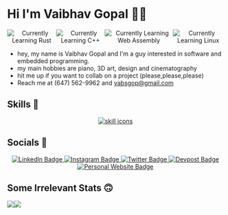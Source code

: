 
# Hi I'm Vaibhav Gopal 👋🗿

<div id="badges" align="center" style="display:flex;">
  <img src="https://img.shields.io/badge/Currently_Learning-Rust-brown?logo=rust" alt="Currently Learning Rust"/>
  <img src="https://img.shields.io/badge/Currently_Learning-C++-orange?logo=cplusplus" alt="Currently Learning C++"/>
  <img src="https://img.shields.io/badge/Currently_Learning-WASM-violet?logo=webassembly" alt="Currently Learning Web Assembly"/>
  <img src="https://img.shields.io/badge/Currently_Learning-Linux-green?logo=linux" alt="Currently Learning Linux"/>
</div>

- hey, my name is Vaibhav Gopal and I'm a guy interested in software and embedded programming.
- my main hobbies are piano, 3D art, design and cinematography
- hit me up if you want to collab on a project (please,please,please)
- Reach me at (647) 562-9962 and vabsgop@gmail.com

## Skills 🦾

<div id="skills" align="center">
  <a href="https://skillicons.dev">
    <img src="https://skillicons.dev/icons?i=js,html,css,wasm,rust,cpp,bash,arduino,blender,figma,docker,gamemakerstudio,git,github,godot,heroku,linux,md,react,matlab,mysql,neovim,nextjs,nodejs,processing,py,raspberrypi,regex,selenium,tailwind,ts,vim,vite,webpack" alt="skill icons" />
  </a>
</div>

## Socials 🫥

<div id="socials" align="center" style="display:flex;">
  <div id="badges">
    <a href="https://www.linkedin.com/in/vaibhav-gopal/">
      <img src="https://img.shields.io/badge/LinkedIn-blue?style=for-the-badge&logo=linkedin&logoColor=white" alt="LinkedIn Badge"/>
    </a>
    <a href="https://www.instagram.com/alawngnome/">
      <img src="https://img.shields.io/badge/Instagram-purple?style=for-the-badge&logo=instagram&logoColor=white" alt="Instagram Badge"/>
    </a>
    <a href="https://twitter.com/emperorBaebhav">
      <img src="https://img.shields.io/badge/Twitter-blue?style=for-the-badge&logo=twitter&logoColor=white" alt="Twitter Badge"/>
    </a>
    <a href="https://devpost.com/vabsgop?ref_content=user-portfolio&ref_feature=portfolio&ref_medium=global-nav">
      <img src="https://img.shields.io/badge/Devpost-red?style=for-the-badge&logo=devpost&logoColor=white" alt="Devpost Badge"/>
    </a>
    <a href="https://google.com">
      <img src="https://img.shields.io/badge/Personal_Website-green?style=for-the-badge&logo=none&logoColor=white" alt="Personal Website Badge"/>
    </a>
  </div>
</div>

## Some Irrelevant Stats 🙃

<div align="center" id="stats" style="display:flex;">
  <img src="https://github-readme-stats.vercel.app/api/top-langs/?username=vaibhav-gopal&layout=compact&show_icons=true&title_color=ffffff&icon_color=34abeb&text_color=daf7dc&bg_color=151515" style="vertical-align: top;" />
  <img src="https://github-readme-stats.vercel.app/api?username=vaibhav-gopal&show_icons=true&title_color=ffffff&icon_color=34abeb&text_color=daf7dc&bg_color=151515&hide=contribs,prs" />
</span>


